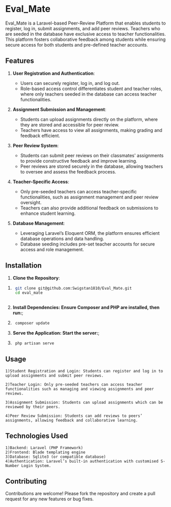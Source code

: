 # Eval_Mate

Eval_Mate is a Laravel-based Peer-Review Platform that enables students to register, log in, submit assignments, and add peer reviews. Teachers who are seeded in the database have exclusive access to teacher functionalities. This platform fosters collaborative feedback among students while ensuring secure access for both students and pre-defined teacher accounts.

## Features

1. **User Registration and Authentication**:
   - Users can securely register, log in, and log out.
   - Role-based access control differentiates student and teacher roles, where only teachers seeded in the database can access teacher functionalities.

2. **Assignment Submission and Management**:
   - Students can upload assignments directly on the platform, where they are stored and accessible for peer review.
   - Teachers have access to view all assignments, making grading and feedback efficient.

3. **Peer Review System**:
   - Students can submit peer reviews on their classmates' assignments to provide constructive feedback and improve learning.
   - Peer reviews are stored securely in the database, allowing teachers to oversee and assess the feedback process.

4. **Teacher-Specific Access**:
   - Only pre-seeded teachers can access teacher-specific functionalities, such as assignment management and peer review oversight.
   - Teachers can also provide additional feedback on submissions to enhance student learning.

5. **Database Management**:
   - Leveraging Laravel’s Eloquent ORM, the platform ensures efficient database operations and data handling.
   - Database seeding includes pre-set teacher accounts for secure access and role management.

## Installation

1. **Clone the Repository**:
  1) ```bash
      git clone git@github.com:Swigstan1810/Eval_Mate.git
      cd eval_mate
  
2. **Install Dependencies: Ensure Composer and PHP are installed, then run:**;
  2) ```bash
      composer update

3. **Serve the Application: Start the server:**;
  3) ```bash
      php artisan serve


## Usage
    1)Student Registration and Login: Students can register and log in to   upload assignments and submit peer reviews.

    2)Teacher Login: Only pre-seeded teachers can access teacher functionalities such as managing and viewing assignments and peer reviews.

    3)Assignment Submission: Students can upload assignments which can be reviewed by their peers.

    4)Peer Review Submission: Students can add reviews to peers’ assignments, allowing feedback and collaborative learning.

## Technologies Used
    1)Backend: Laravel (PHP Framework)
    2)Frontend: Blade templating engine
    3)Database: Sqlite3 (or compatible database)
    4)Authentication: Laravel’s built-in authentication with customised S-Number Login System.

## Contributing
   Contributions are welcome! Please fork the repository and create a pull request for any new features or bug fixes.



